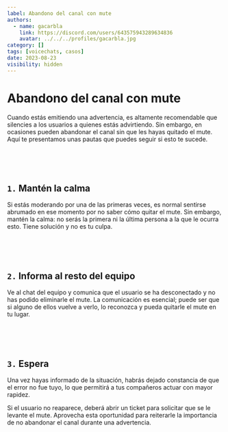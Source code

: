 ```yaml
---
label: Abandono del canal con mute
authors:
  - name: gacarbla
    link: https://discord.com/users/643575943289634836
    avatar: ../../../profiles/gacarbla.jpg
category: []
tags: [voicechats, casos]
date: 2023-08-23
visibility: hidden
---
```


# Abandono del canal con mute
Cuando estás emitiendo una advertencia, es altamente recomendable que silencies a los usuarios a quienes estás advirtiendo. Sin embargo, en ocasiones pueden abandonar el canal sin que les hayas quitado el mute. Aquí te presentamos unas pautas que puedes seguir si esto te sucede.

<br><br><br>

## `1.` Mantén la calma
Si estás moderando por una de las primeras veces, es normal sentirse abrumado en ese momento por no saber cómo quitar el mute. Sin embargo, mantén la calma: no serás la primera ni la última persona a la que le ocurra esto. Tiene solución y no es tu culpa.

<br><br><br>

## `2.` Informa al resto del equipo
Ve al chat del equipo y comunica que el usuario se ha desconectado y no has podido eliminarle el mute. La comunicación es esencial; puede ser que si alguno de ellos vuelve a verlo, lo reconozca y pueda quitarle el mute en tu lugar.

<br><br><br>

## `3.` Espera
Una vez hayas informado de la situación, habrás dejado constancia de que el error no fue tuyo, lo que permitirá a tus compañeros actuar con mayor rapidez.

Si el usuario no reaparece, deberá abrir un ticket para solicitar que se le levante el mute. Aprovecha esta oportunidad para reiterarle la importancia de no abandonar el canal durante una advertencia.